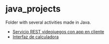 # java_projects

Folder with several activities made in Java.

- [Servicio REST videojuegos con app en cliente](https://github.com/pilarlb/java_projects/tree/master/Procesos_4_REST_videojuego)
- [Interfaz de calculadora](https://github.com/pilarlb/java_projects/tree/master/InterfaceCalculadoraAlert)
